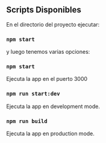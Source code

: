 ## Scripts Disponibles

En el directorio del proyecto ejecutar:

### `npm start`

y luego tenemos varias opciones:

### `npm start`

Ejecuta la app en el puerto 3000

### `npm run start:dev`

Ejecuta la app en development mode.

### `npm run build`

Ejecuta la app en production mode.
